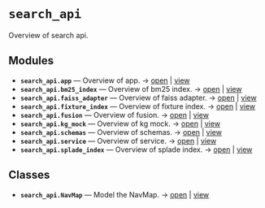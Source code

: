 # `search_api`

Overview of search api.

<!-- START doctoc generated TOC please keep comment here to allow auto update -->
<!-- END doctoc generated TOC please keep comment here to allow auto update -->

## Modules

- **`search_api.app`** — Overview of app. → [open](vscode://file//workspace/kgfoundry/src/search_api/app.py:1:1) | [view](https://github.com/your-org/your-repo/blob/46a51f319338d544a6cfb6b7491a80695ba1dfde/src/search_api/app.py#L1)
- **`search_api.bm25_index`** — Overview of bm25 index. → [open](vscode://file//workspace/kgfoundry/src/search_api/bm25_index.py:1:1) | [view](https://github.com/your-org/your-repo/blob/46a51f319338d544a6cfb6b7491a80695ba1dfde/src/search_api/bm25_index.py#L1)
- **`search_api.faiss_adapter`** — Overview of faiss adapter. → [open](vscode://file//workspace/kgfoundry/src/search_api/faiss_adapter.py:1:1) | [view](https://github.com/your-org/your-repo/blob/46a51f319338d544a6cfb6b7491a80695ba1dfde/src/search_api/faiss_adapter.py#L1)
- **`search_api.fixture_index`** — Overview of fixture index. → [open](vscode://file//workspace/kgfoundry/src/search_api/fixture_index.py:1:1) | [view](https://github.com/your-org/your-repo/blob/46a51f319338d544a6cfb6b7491a80695ba1dfde/src/search_api/fixture_index.py#L1)
- **`search_api.fusion`** — Overview of fusion. → [open](vscode://file//workspace/kgfoundry/src/search_api/fusion.py:1:1) | [view](https://github.com/your-org/your-repo/blob/46a51f319338d544a6cfb6b7491a80695ba1dfde/src/search_api/fusion.py#L1)
- **`search_api.kg_mock`** — Overview of kg mock. → [open](vscode://file//workspace/kgfoundry/src/search_api/kg_mock.py:1:1) | [view](https://github.com/your-org/your-repo/blob/46a51f319338d544a6cfb6b7491a80695ba1dfde/src/search_api/kg_mock.py#L1)
- **`search_api.schemas`** — Overview of schemas. → [open](vscode://file//workspace/kgfoundry/src/search_api/schemas.py:1:1) | [view](https://github.com/your-org/your-repo/blob/46a51f319338d544a6cfb6b7491a80695ba1dfde/src/search_api/schemas.py#L1)
- **`search_api.service`** — Overview of service. → [open](vscode://file//workspace/kgfoundry/src/search_api/service.py:1:1) | [view](https://github.com/your-org/your-repo/blob/46a51f319338d544a6cfb6b7491a80695ba1dfde/src/search_api/service.py#L1)
- **`search_api.splade_index`** — Overview of splade index. → [open](vscode://file//workspace/kgfoundry/src/search_api/splade_index.py:1:1) | [view](https://github.com/your-org/your-repo/blob/46a51f319338d544a6cfb6b7491a80695ba1dfde/src/search_api/splade_index.py#L1)

## Classes

- **`search_api.NavMap`** — Model the NavMap. → [open](vscode://file//workspace/kgfoundry/src/kgfoundry_common/navmap_types.py:60:1) | [view](https://github.com/your-org/your-repo/blob/46a51f319338d544a6cfb6b7491a80695ba1dfde/src/kgfoundry_common/navmap_types.py#L60-L79)
<!-- agent:readme v1 sha:46a51f319338d544a6cfb6b7491a80695ba1dfde content:aa24149cddca -->
